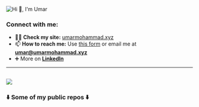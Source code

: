 ![Hi 👋, I'm Umar](https://github.com/user-attachments/assets/ef35a9ca-31c2-4216-9ff5-1056513e39c7)



<h3 align="left">Connect with me:</h3>

- 👨‍💻 **Check my site:** <a href="http://umarmohammad.xyz/" target="_blank">umarmohammad.xyz</a>
- 📫 **How to reach me:** Use [this form](https://umarmohammad.xyz/contact.html) or email me at **umar@umarmohammad.xyz**
- ➕ More on <a href="https://www.linkedin.com/in/umar-mohammad-riaz/" target="_blank">**LinkedIn**</a>

---

![](https://quotes-github-readme.vercel.app/api?type=horizontal&theme=radical)
---

<h3 align="justify">
             ⬇️ Some of my public repos ⬇️
</p>

